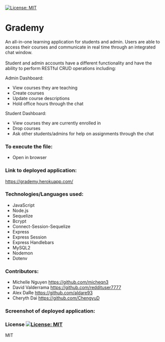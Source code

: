 [![License: MIT](https://img.shields.io/badge/License-MIT-yellow.svg)](https://opensource.org/licenses/MIT)
# Grademy

An all-in-one learning application for students and admin. Users are able to access their courses and 
communicate in real time through an integrated chat window. <br> <br>
Student and admin accounts have a different functionality and have the ability to perform RESTful CRUD operations including: 

Admin Dashboard:
- View courses they are teaching 
- Create courses
- Update course descriptions
- Hold office hours through the chat

Student Dashboard:
- View courses they are currently enrolled in 
- Drop courses 
- Ask other students/admins for help on assignments through the chat

### To execute the file: 

- Open in browser

### Link to deployed application:

https://grademy.herokuapp.com/

### Technologies/Languages used:

  - JavaScript
  - Node.js
  - Sequelize
  - Bcrypt
  - Connect-Session-Sequelize
  - Express
  - Express Session
  - Express Handlebars
  - MySQL2
  - Nodemon
  - Dotenv

### Contributors:

* Michelle Nguyen https://github.com/micheqn3
* David Valderrama https://github.com/reddituser7777
* Alex DaRe https://github.com/aldare93
* Cheryth Dai https://github.com/ChengyuD

### Screenshot of deployed application:


### License [![License: MIT](https://img.shields.io/badge/License-MIT-yellow.svg)](https://opensource.org/licenses/MIT)

MIT 